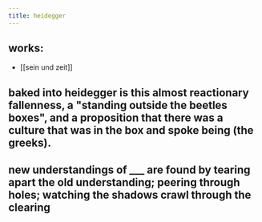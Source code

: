 ```yaml
---
title: heidegger
---
```


## works:
- [[sein und zeit]]
## baked into heidegger is this almost reactionary fallenness, a "standing outside the beetles boxes", and a proposition that there was a culture that was in the box and spoke being (the greeks).
## new understandings of ___ are found by tearing apart the old understanding; peering through holes; watching the shadows crawl through the clearing

